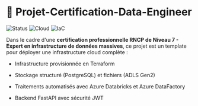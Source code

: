 # 📜 Projet-Certification-Data-Engineer

![Status](https://img.shields.io/badge/status-init-lightgrey)
![Cloud](https://img.shields.io/badge/cloud-Azure-0078D4?logo=microsoft-azure)
![IaC](https://img.shields.io/badge/IaC-Terraform-5C4EE5?logo=terraform)

Dans le cadre d'une **certification professionnelle RNCP de Niveau 7 - Expert en infrastructure de données massives**, ce projet est un template pour déployer une infrastructure cloud complète :

- Infrastructure provisionnée en Terraform

- Stockage structuré (PostgreSQL) et fichiers (ADLS Gen2)

- Traitements automatisés avec Azure Databricks et Azure DataFactory

- Backend FastAPI avec sécurité JWT